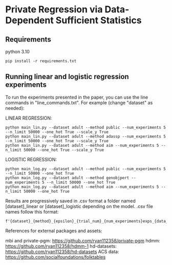  # Private Regression via Data-Dependent Sufficient Statistics

## Requirements
python 3.10
```setup
pip install -r requirements.txt
```

## Running linear and logistic regression experiments

To run the experiments presented in the paper, you can use the line commands in "line_commands.txt". For example 
(change "dataset" as needed):

LINEAR REGRESSION:
```
python main_lin.py --dataset adult --method public --num_experiments 5 --n_limit 50000 --one_hot True --scale_y True
python main_lin.py --dataset adult --method adassp --num_experiments 5 --n_limit 50000 --one_hot True --scale_y True
python main_lin.py --dataset adult --method aim --num_experiments 5 --n_limit 50000 --one_hot True --scale_y True
```

LOGISTIC REGRESSION:
```
python main_log.py --dataset adult --method public --num_experiments 5 --n_limit 50000 --one_hot True
python main_log.py --dataset adult --method genobjpert --num_experiments 5 --n_limit 50000 --one_hot True
python main_log.py --dataset adult --method aim --num_experiments 5 --n_limit 50000 --one_hot True
```

Results are progressively saved in .csv format a folder named [dataset]_linear or [dataset]_logistic depending on the model.
.csv file names follow this format:
```
f'{dataset}_{method}_{epsilon}_{trial_num}_{num_experiments}exps_{data_size_limit}limit_{seed}seed.csv'
```

References for external packages and assets:

mbi and private-pgm: https://github.com/ryan112358/private-pgm
hdmm: https://github.com/ryan112358/hdmm-1
hd-datasets: https://github.com/ryan112358/hd-datasets
ACS data: https://github.com/socialfoundations/folktables
